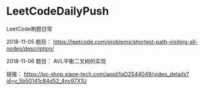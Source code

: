 # LeetCodeDailyPush
LeetCode刷题日常

2018-11-05 题目：
  https://leetcode.com/problems/shortest-path-visiting-all-nodes/description/


2018-11-06 题目：
  AVL平衡二叉树的实现


链接：
https://pc-shop.xiaoe-tech.com/appti1qD2S44049/video_details?id=v_5b50141c84d52_4nv97X1U
